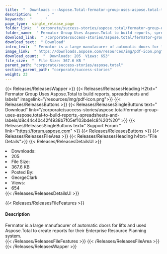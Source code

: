 ```yaml
---
title:  "  Downloads ---Aspose.Total-fermator-group-uses-aspose.total-to-build-reports,-spreadsheets-and-labels . " 
description:  "    . " 
keywords:  "    . " 
page_type:  single_release_page
folder_link:  " corporate/success-stories/aspose.total/fermator-group-uses-aspose.total-to-build-reports,-spreadsheets-and-labels/"
folder_name:  " Fermator Group Uses Aspose.Total to build reports, spreadsheets and labels"
download_link:  " /corporate/success-stories/aspose.total/fermator-group-uses-aspose.total-to-build-reports,-spreadsheets-and-labels/d8c44c40c42f4938b7f05ef103bde1c8"
download_text:  " Download"
intro_text:  " Fermator is a large manufacurer of automatic doors for lifts and used Aspose.Tot..."
image_link:  " https://downloads.aspose.com/resources/img/pdf-icon.png"
download_count:  "  Downloads: 205  Views: 653"
file_size:  "  File Size: 367.6 KB "
parent_path: "corporate/success-stories/aspose.total"
section_parent_path: "corporate/success-stories"
weight: 23 
---
```


{{< Releases/ReleasesWapper >}}
  {{< Releases/ReleasesHeading H2txt=" Fermator Group Uses Aspose.Total to build reports, spreadsheets and labels" imagelink="/resources/img/pdf-icon.png">}}
  {{< Releases/ReleasesButtons >}}
    {{< Releases/ReleasesSingleButtons text=" Download" link="/corporate/success-stories/aspose.total/fermator-group-uses-aspose.total-to-build-reports,-spreadsheets-and-labels/d8c44c40c42f4938b7f05ef103bde1c8%20%20" >}}
    {{< Releases/ReleasesSingleButtons text=" Support Forum " link="https://forum.aspose.com" >}}
  {{< Releases/ReleasesButtons >}}
  {{< Releases/ReleasesFileArea >}}
    {{< Releases/ReleasesHeading h4txt="File Details">}}
    {{< Releases/ReleasesDetailsUl >}}
             <li>Downloads:</li><li>205</li><li>File Size:</li><li>367.6 KB</li><li>Posted By:</li><li>GeorgeClark</li><li>Views:</li><li>654</li>
    {{< /Releases/ReleasesDetailsUl >}}

  {{< Releases/ReleasesFileFeatures >}}
      <h4>Description</h4><div class="HTMLDescription">Fermator is a large manufacurer of automatic doors for lifts and used Aspose.Total to create reports for their Enterprise Resource Planning system.</div>
  {{< /Releases/ReleasesFileFeatures >}}
 {{< /Releases/ReleasesFileArea >}}
{{< /Releases/ReleasesWapper >}}


